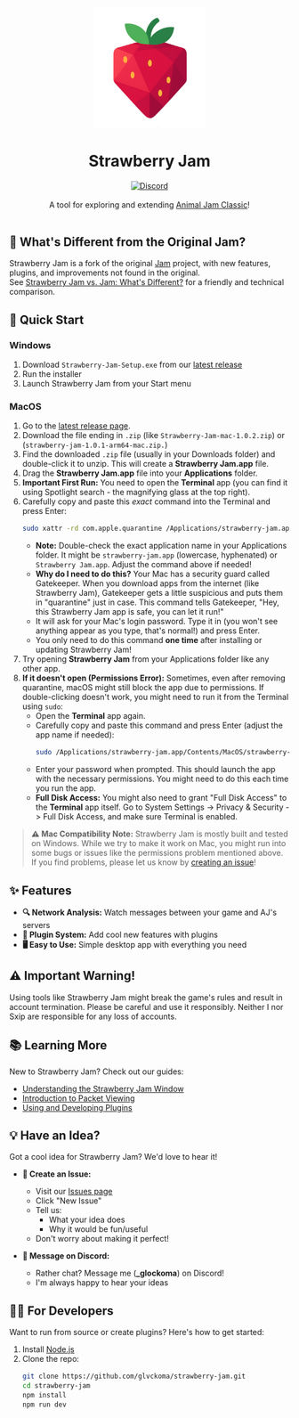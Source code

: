 <div align="center">
  <img src="assets/strawberry-jam.png" alt="Strawberry Jam Logo" width="200"/>
  <h1>Strawberry Jam</h1>
  <a href='https://discord.gg/HzFe7XpuPs'>
    <img src="https://discord.com/api/guilds/1355727306177380392/widget.png?style=shield" alt="Discord" />
  </a>
</div>

<br />

<div align="center">
A tool for exploring and extending <a href="https://classic.animaljam.com">Animal Jam Classic</a>!
<br /><br /></div>

## 🍓 What's Different from the Original Jam?

Strawberry Jam is a fork of the original [Jam](https://github.com/Sxip/jam) project, with new features, plugins, and improvements not found in the original.  
See [Strawberry Jam vs. Jam: What's Different?](community-guide/strawberry-jam-vs-jam.md) for a friendly and technical comparison.

## 🚀 Quick Start

###  Windows
1.  Download `Strawberry-Jam-Setup.exe` from our [latest release](https://github.com/glvckoma/strawberry-jam/releases/latest)
2.  Run the installer
3.  Launch Strawberry Jam from your Start menu

###  MacOS

1.  Go to the [latest release page](https://github.com/glvckoma/strawberry-jam/releases/latest).
2.  Download the file ending in `.zip` (like `Strawberry-Jam-mac-1.0.2.zip`) or (`strawberry-jam-1.0.1-arm64-mac.zip.`)
3.  Find the downloaded `.zip` file (usually in your Downloads folder) and double-click it to unzip. This will create a **Strawberry Jam.app** file.
4.  Drag the **Strawberry Jam.app** file into your **Applications** folder.
5.  **Important First Run:** You need to open the **Terminal** app (you can find it using Spotlight search - the magnifying glass at the top right).
6.  Carefully copy and paste this *exact* command into the Terminal and press Enter:
    ```bash
    sudo xattr -rd com.apple.quarantine /Applications/strawberry-jam.app
    ```
    *   **Note:** Double-check the exact application name in your Applications folder. It might be `strawberry-jam.app` (lowercase, hyphenated) or `Strawberry Jam.app`. Adjust the command above if needed!
    *   **Why do I need to do this?** Your Mac has a security guard called Gatekeeper. When you download apps from the internet (like Strawberry Jam), Gatekeeper gets a little suspicious and puts them in "quarantine" just in case. This command tells Gatekeeper, "Hey, this Strawberry Jam app is safe, you can let it run!"
    *   It will ask for your Mac's login password. Type it in (you won't see anything appear as you type, that's normal!) and press Enter.
    *   You only need to do this command **one time** after installing or updating Strawberry Jam!
7.  Try opening **Strawberry Jam** from your Applications folder like any other app.
8.  **If it doesn't open (Permissions Error):** Sometimes, even after removing quarantine, macOS might still block the app due to permissions. If double-clicking doesn't work, you might need to run it from the Terminal using `sudo`:
    *   Open the **Terminal** app again.
    *   Carefully copy and paste this command and press Enter (adjust the app name if needed):
        ```bash
        sudo /Applications/strawberry-jam.app/Contents/MacOS/strawberry-jam
        ```
    *   Enter your password when prompted. This should launch the app with the necessary permissions. You might need to do this each time you run the app.
    *   **Full Disk Access:** You might also need to grant "Full Disk Access" to the **Terminal** app itself. Go to System Settings -> Privacy & Security -> Full Disk Access, and make sure Terminal is enabled.

> **⚠️ Mac Compatibility Note:** Strawberry Jam is mostly built and tested on Windows. While we try to make it work on Mac, you might run into some bugs or issues like the permissions problem mentioned above. If you find problems, please let us know by [creating an issue](https://github.com/glvckoma/strawberry-jam/issues)!

## ✨ Features

*   **🔍 Network Analysis:** Watch messages between your game and AJ's servers
*   **🔌 Plugin System:** Add cool new features with plugins
*   **🖥️ Easy to Use:** Simple desktop app with everything you need

## ⚠️ Important Warning!

Using tools like Strawberry Jam might break the game's rules and result in account termination. Please be careful and use it responsibly. Neither I nor Sxip are responsible for any loss of accounts.

## 📚 Learning More

New to Strawberry Jam? Check out our guides:

*   [Understanding the Strawberry Jam Window](community-guide/understanding-ui.md)
*   [Introduction to Packet Viewing](community-guide/packet-viewing.md)
*   [Using and Developing Plugins](community-guide/plugins.md)

## 💡 Have an Idea?

Got a cool idea for Strawberry Jam? We'd love to hear it!

*   **📝 Create an Issue:**
    *   Visit our [Issues page](https://github.com/glvckoma/strawberry-jam/issues)
    *   Click "New Issue"
    *   Tell us:
        *   What your idea does
        *   Why it would be fun/useful
    *   Don't worry about making it perfect!

*   **💬 Message on Discord:**
    *   Rather chat? Message me (**_glockoma**) on Discord!
    *   I'm always happy to hear your ideas

## 👩‍💻 For Developers

Want to run from source or create plugins? Here's how to get started:

1.  Install [Node.js](https://nodejs.org)
2.  Clone the repo:
    ```bash
    git clone https://github.com/glvckoma/strawberry-jam.git
    cd strawberry-jam
    npm install
    npm run dev
    ```
